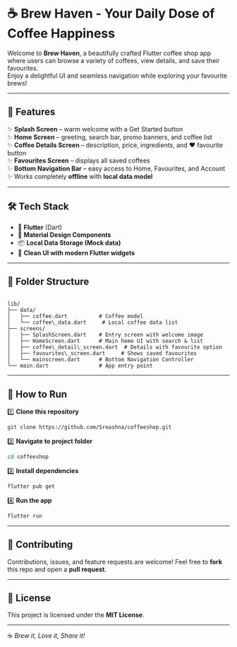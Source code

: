 
# ☕ **Brew Haven - Your Daily Dose of Coffee Happiness**  

Welcome to **Brew Haven**, a beautifully crafted Flutter coffee shop app where users can browse a variety of coffees, view details, and save their favourites.  
Enjoy a delightful UI and seamless navigation while exploring your favourite brews!  

---

## 🌟 **Features**
✨ **Splash Screen** – warm welcome with a Get Started button  
✨ **Home Screen** – greeting, search bar, promo banners, and coffee list  
✨ **Coffee Details Screen** – description, price, ingredients, and ❤️ favourite button  
✨ **Favourites Screen** – displays all saved coffees  
✨ **Bottom Navigation Bar** – easy access to Home, Favourites, and Account  
✨ Works completely **offline** with **local data model**  

---

## 🛠 **Tech Stack**
- 💙 **Flutter** (Dart)  
- 🎨 **Material Design Components**  
- 📦 **Local Data Storage (Mock data)**  
- 🚀 **Clean UI with modern Flutter widgets**  

---

## 📂 **Folder Structure**
```

lib/
├── data/
│   ├── coffee.dart          # Coffee model
│   └── coffee\_data.dart     # Local coffee data list
├── screens/
│   ├── SplashScreen.dart    # Entry screen with welcome image
│   ├── HomeScreen.dart      # Main home UI with search & list
│   ├── coffee\_detail\_screen.dart  # Details with favourite option
│   ├── favourites\_screen.dart     # Shows saved favourites
│   └── mainscreen.dart      # Bottom Navigation Controller
└── main.dart                # App entry point

````

---

## 🚀 **How to Run**

1️⃣ **Clone this repository**
```bash
git clone https://github.com/Sreashna/coffeeshop.git
````

2️⃣ **Navigate to project folder**

```bash
cd coffeeshop
```

3️⃣ **Install dependencies**

```bash
flutter pub get
```

4️⃣ **Run the app**

```bash
flutter run
```

---

## 🤝 **Contributing**

Contributions, issues, and feature requests are welcome!
Feel free to **fork** this repo and open a **pull request**.

---

## 📜 **License**

This project is licensed under the **MIT License**.

---

☕ *Brew it, Love it, Share it!*

```

